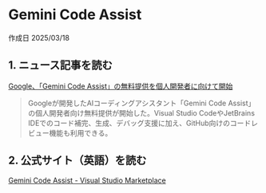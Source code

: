 # Gemini Code Assist

作成日 2025/03/18

## 1. ニュース記事を読む

[Google、「Gemini Code Assist」の無料提供を個人開発者に向けて開始](https://atmarkit.itmedia.co.jp/ait/articles/2503/18/news114.html)

> Googleが開発したAIコーディングアシスタント「Gemini Code Assist」の個人開発者向け無料提供が開始した。Visual Studio CodeやJetBrains IDEでのコード補完、生成、デバッグ支援に加え、GitHub向けのコードレビュー機能も利用できる。

## 2. 公式サイト（英語）を読む

[Gemini Code Assist - Visual Studio Marketplace](https://marketplace.visualstudio.com/items?itemName=Google.geminicodeassist)
